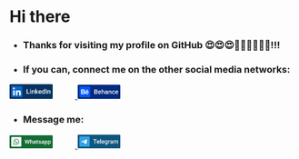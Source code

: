 # Hi there

- ### Thanks for visiting my profile on GitHub 😍😍😍👋👋👋💀💀💀!!!

- ### If you can, connect me on the other social media networks:
<p>
  <a href="https://www.linkedin.com/in/ttnguyen2552003">
    <img src="https://github.com/TTNguyen2552003/svg-repository/blob/main/LinkedIn.svg" alt="LinkedIn" style="margin-right: 40px; width: 15%; height: 15%; ">
  </a>
  <a href="https://www.behance.net/ttnguyen2552003">
    <img src="https://github.com/TTNguyen2552003/svg-repository/blob/main/behance.svg" alt="Behance"  style="width: 15%; height: 15%;">
  </a>
</p>

- ### Message me:
<p>
  <a href="https://wa.link/am9f4t">
    <img src="https://github.com/TTNguyen2552003/svg-repository/blob/main/Whatsapp.svg" alt="Whatsapp" style="margin-right: 40px; width: 15%; height: 15%; ">
  </a>
  <a href="https://t.me/TTNguyen2552003">
    <img src="https://github.com/TTNguyen2552003/svg-repository/blob/main/Telegram.svg" alt="Telegram"  style="width: 15%; height: 15%;">
  </a>
</p>
